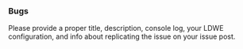 ### Bugs
Please provide a proper title, description, console log, your LDWE configuration, and info about replicating the issue on your issue post.
